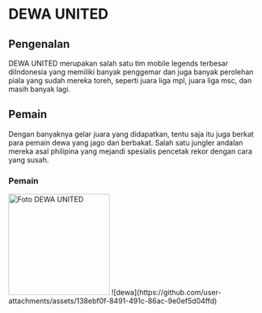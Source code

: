 <!DOCTYPE html>
<html>
    <head>
        <title>WEBSITE PENGGERMAR DEWA UNITED</title>
    </head>
    <body>
        <h1>DEWA UNITED</h1>
        <H2>Pengenalan</H2>
        <p>DEWA UNITED merupakan salah satu tim mobile legends terbesar diIndonesia yang memiliki banyak penggemar dan juga banyak perolehan piala yang sudah mereka toreh, seperti juara liga mpl, juara liga msc, dan masih banyak lagi.
        </p>
        <H2>Pemain</H2>
        <p>Dengan banyaknya gelar juara yang didapatkan, tentu saja itu juga berkat para pemain dewa yang jago dan berbakat. Salah satu jungler andalan mereka asal philipina yang mejandi spesialis pencetak rekor dengan cara yang susah.</p>
        <h3>Pemain</h3>
        <img src="dewa.jpeg" width = "200" title="Foto DEWA UNITED">
    </body>
</html>
![dewa](https://github.com/user-attachments/assets/138ebf0f-8491-491c-86ac-9e0ef5d04ffd)

